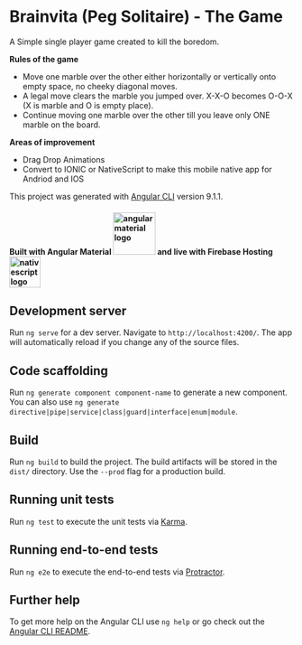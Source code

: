 # Brainvita (Peg Solitaire) - The Game

A Simple single player game created to kill the boredom.

**Rules of the game**

* Move one marble over the other either horizontally or vertically onto empty space, no cheeky diagonal moves.
* A legal move clears the marble you jumped over. X-X-O becomes O-O-X (X is marble and O is empty place).
* Continue moving one marble over the other till you leave only ONE marble on the board.


**Areas of improvement**

* Drag Drop Animations
* Convert to IONIC or NativeScript to make this mobile native app for Andriod and IOS




This project was generated with [Angular CLI](https://github.com/angular/angular-cli) version 9.1.1.

#### Built with Angular Material <img width="75" alt="angular material logo" src="https://user-images.githubusercontent.com/22003086/81472381-1b7b1b80-923b-11ea-941f-efc72f9741c2.png"> and live with Firebase Hosting <img width="55" alt="nativescript logo" src="https://user-images.githubusercontent.com/22003086/79031037-88b97380-7bdf-11ea-9986-a96fd760bc6d.png"> 

## Development server

Run `ng serve` for a dev server. Navigate to `http://localhost:4200/`. The app will automatically reload if you change any of the source files.

## Code scaffolding

Run `ng generate component component-name` to generate a new component. You can also use `ng generate directive|pipe|service|class|guard|interface|enum|module`.

## Build

Run `ng build` to build the project. The build artifacts will be stored in the `dist/` directory. Use the `--prod` flag for a production build.

## Running unit tests

Run `ng test` to execute the unit tests via [Karma](https://karma-runner.github.io).

## Running end-to-end tests

Run `ng e2e` to execute the end-to-end tests via [Protractor](http://www.protractortest.org/).

## Further help

To get more help on the Angular CLI use `ng help` or go check out the [Angular CLI README](https://github.com/angular/angular-cli/blob/master/README.md).
